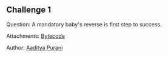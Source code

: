 ## Challenge 1

Question:
A mandatory baby's reverse is first step to success.

Attachments:
[Bytecode](https://github.com/aadityapurani/Ethereum-Solidity-Reverse/blob/master/Challenge1/challenge1.bytecode)

Author:
[Aaditya Purani](https://twitter.com/aaditya_purani)
